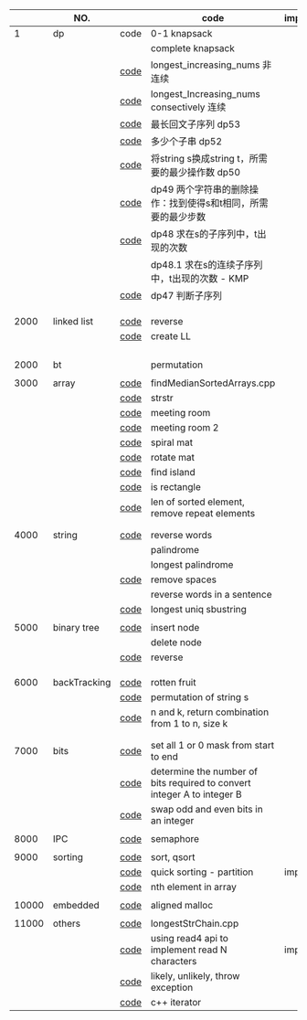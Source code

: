 |       | NO.          |                                                              | code                                                                    | important | TODO |
| ----- | ------------ | ------------------------------------------------------------ | ----------------------------------------------------------------------- | --------- | ---- |
| 1     | dp           | code                                                         | 0-1 knapsack                                                            |           |      |
|       |              |                                                              | complete knapsack                                                       |           |      |
|       |              | [code](code_lib/longest_Increasing_nums.cpp)                    | longest_increasing_nums 非连续                                          |           |      |
|       |              | [code](code_lib/longest_consectively_Increasing_nums.cpp)       | longest_Increasing_nums consectively 连续                               |           |      |
|       |              | [code](code_lib/dp53.cpp)                                       | 最长回文子序列 dp53                                                     |           |      |
|       |              | [code](code_lib/dp52.cpp)                                       | 多少个子串 dp52                                                         |           |      |
|       |              | [code](code_lib/dp50.cpp)                                       | 将string s换成string t，所需要的最少操作数 dp50                         |           |      |
|       |              | [code](code_lib/dp49.cpp)                                       | dp49 两个字符串的删除操作：找到使得s和t相同，所需要的最少步数           |           |      |
|       |              | [code](code_lib/dp48.cpp)                                       | dp48 求在s的子序列中，t出现的次数                                       |           | todo |
|       |              |                                                              | dp48.1 求在s的连续子序列中，t出现的次数 - KMP                           |           | todo |
|       |              | [code](code_lib/dp47.cpp)                                       | dp47 判断子序列                                                         |           |      |
|       |              |                                                              |                                                                         |           |      |
|       |              |                                                              |                                                                         |           |      |
|       |              |                                                              |                                                                         |           |      |
| 2000  | linked list  | [code](code_lib/LinkedList-reverse.cpp)                         | reverse                                                                 |           |      |
|       |              | [code](code_lib/createLL.cpp)                                   | create LL                                                               |           |      |
|       |              |                                                              |                                                                         |           |      |
|       |              |                                                              |                                                                         |           |      |
|       |              |                                                              |                                                                         |           |      |
|       |              |                                                              |                                                                         |           |      |
| 2000  | bt           |                                                              | permutation                                                             |           |      |
|       |              |                                                              |                                                                         |           |      |
| 3000  | array        | [code](code_lib/chapter_2/findMedianSortedArrays.cpp)           | findMedianSortedArrays.cpp                                              |           |      |
|       |              | [code](code_lib/chapter_2_array/strstr.cpp)                     | strstr                                                                  |           |      |
|       |              | [code](code_lib/meetingRoom.cpp)                                | meeting room                                                            |           |      |
|       |              | [code](code_lib/meetingRoom2.cpp)                               | meeting room 2                                                          |           |      |
|       |              | [code](code_lib/spiral_mat.cpp)                                 | spiral mat                                                              |           |      |
|       |              | [code](code_lib/rotateMat.cpp)                                  | rotate mat                                                              |           |      |
|       |              | [code](code_lib/findIsland.cpp)                                 | find island                                                             |           |      |
|       |              | [code](code_lib/isRectangle.cpp)                                | is rectangle                                                            |           | todo |
|       |              | [code](code_lib/removeRepeatArray.cpp)                          | len of sorted element, remove repeat elements                           |           |      |
|       |              |                                                              |                                                                         |           |      |
|       |              |                                                              |                                                                         |           |      |
| 4000  | string       | [code](code_lib/reverseWords.cpp)                               | reverse words                                                           |           |      |
|       |              |                                                              | palindrome                                                              |           |      |
|       |              |                                                              | longest palindrome                                                      |           |      |
|       |              | [code](code_lib/removeSpaces.cpp)                               | remove spaces                                                           |           |      |
|       |              |                                                              | reverse words in a sentence                                             |           |      |
|       |              | [code](code_lib/longestUniqSubstr.cpp)                          | longest uniq sbustring                                                  |           |      |
|       |              |                                                              |                                                                         |           |      |
| 5000  | binary tree  | [code](code_lib/chapter_10_binaryTree/InsBinTree.cpp)           | insert node                                                             |           |      |
|       |              |                                                              | delete node                                                             |           | todo |
|       |              | [code](code_lib/reverse_binaryTree.cpp)                         | reverse                                                                 |           |      |
|       |              |                                                              |                                                                         |           |      |
|       |              |                                                              |                                                                         |           |      |
|       |              |                                                              |                                                                         |           |      |
| 6000  | backTracking | [code](code_lib/chapter_9_recursion/backtrack/rotten_fruit.cpp) | rotten fruit                                                            |           | TODO |
|       |              | [code](code_lib/backTracking_0.cpp)                             | permutation of string s                                                 |           |      |
|       |              | [code](code_lib/backtracking_1.cpp)                             | n and k, return combination from 1 to n, size k                         |           |      |
|       |              |                                                              |                                                                         |           |      |
|       |              |                                                              |                                                                         |           |      |
| 7000  | bits         | [code](code_lib/bitManipulate.cpp)                              | set all 1 or 0 mask from start to end                                   |           |      |
|       |              | [code](code_lib/bit_convert.cpp)                                | determine the number of bits required to convert integer A to integer B |           |      |
|       |              | [code](code_lib/swapOddEven.cpp)                                | swap odd and even bits in an integer                                    |           |      |
|       |              |                                                              |                                                                         |           |      |
| 8000  | IPC          | [code](demo/chapter10_semaphore.c)                              | semaphore                                                               |           |      |
|       |              |                                                              |                                                                         |           |      |
| 9000  | sorting      | [code](code_lib/sort_qsort.cpp)                                 | sort, qsort                                                             |           |      |
|       |              | [code](code_lib/quicksorting.cpp)                               | quick sorting - partition                                               | important |      |
|       |              | [code](code_lib/nth_in_array.cpp)                               | nth element in array                                                    |           |      |
|       |              |                                                              |                                                                         |           |      |
| 10000 | embedded     | [code](code_lib/alignedMallloc.cpp)                             | aligned malloc                                                          |           |      |
|       |              |                                                              |                                                                         |           |      |
| 11000 | others       | [code](code_lib/longestStrChain.cpp)                            | longestStrChain.cpp                                                     |           | TODO |
|       |              | [code](code_lib/read4.cpp)                                      | using read4 api to implement read N characters                          | important |      |
|       |              | [code](code_lib/likely.cpp)                                     | likely, unlikely, throw exception                                      |           |      |
|       |              | [code](code_lib/test_iterator.cpp)                              | c++ iterator                                                            |           |      |
